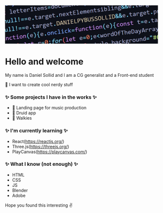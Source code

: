 ![image](https://github.com/DanielPyb/DanielPyb/blob/main/Git.PNG)
# Hello and welcome
My name is Daniel Sollid and I am a CG generalist and a Front-end student

:dragon: I want to create cool nerdy stuff
### :sparkles: Some projects I have in the works :sparkles:

- :musical_score: Landing page for music production
- :herb: Druid app
- :walking: Walkies

### :sparkles: I'm currently learning :sparkles: 
- React(https://reactjs.org/)
- Three.js(https://threejs.org/)
- PlayCanvas(https://playcanvas.com/)

### :sparkles: What I know (not enough) :sparkles:
- HTML 
- CSS 
- JS 
- Blender 
- Adobe

Hope you found this interesting :v:

<!--
**DanielPyb/DanielPyb** is a ✨ _special_ ✨ repository because its `README.md` (this file) appears on your GitHub profile.

Here are some ideas to get you started:

- 🔭 I’m currently working on ...
- 🌱 I’m currently learning ...
- 👯 I’m looking to collaborate on ...
- 🤔 I’m looking for help with ...
- 💬 Ask me about ...
- 📫 How to reach me: ...
- 😄 Pronouns: ...
- ⚡ Fun fact: ...
-->
